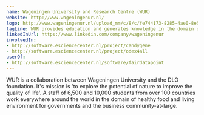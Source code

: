 ```yaml
---
name: Wageningen University and Research Centre (WUR)
website: http://www.wageningenur.nl/
logo: http://www.wageningenur.nl/upload_mm/c/8/c/fe744173-8285-4ae0-8e50-280f4ecf9013_wageningenur_530x52.jpg
tagLine: WUR provides education and generates knowledge in the domain of healthy food and living environment
linkedInUrl: https://www.linkedin.com/company/wageningenur
involvedIn:
- http://software.esciencecenter.nl/project/candygene
- http://software.esciencecenter.nl/project/odex4all
userOf:
- http://software.esciencecenter.nl/software/fairdatapoint
---
```

WUR is a collaboration between Wageningen University and the DLO foundation. It's mission is 'to explore the potential of nature to improve the quality of life'. A staff of 6,500 and 10,000 students from over 100 countries work everywhere around the world in the domain of healthy food and living environment for governments and the business community-at-large.
